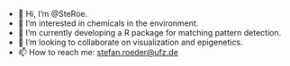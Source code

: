 - 👋 Hi, I’m @SteRoe.
- 👀 I’m interested in chemicals in the environment.
- 🌱 I’m currently developing a R package for matching pattern detection.
- 💞️ I’m looking to collaborate on visualization and epigenetics.
- 📫 How to reach me: stefan.roeder@ufz.de

<!---
SteRoe/SteRoe is a ✨ special ✨ repository because its `README.md` (this file) appears on your GitHub profile.
You can click the Preview link to take a look at your changes.
--->
